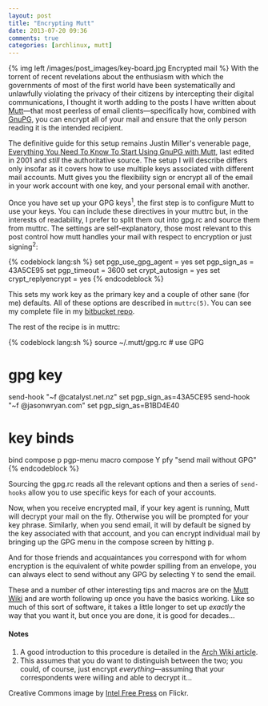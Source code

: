 ```yaml
---
layout: post
title: "Encrypting Mutt"
date: 2013-07-20 09:36
comments: true
categories: [archlinux, mutt]
---
```

{% img left /images/post_images/key-board.jpg Encrypted mail %}
With the torrent of recent revelations about the enthusiasm with which
the governments of most of the first world have been systematically and
unlawfully violating the privacy of their citizens by intercepting their digital
communications, I thought it worth adding to the posts I have written about
[Mutt](http://jasonwryan.com/blog/categories/mutt/ 'Posts on mutt')—that most
peerless of email clients—specifically how, combined with 
[GnuPG](http://gnupg.org/ 'GPG home page'), you can encrypt all of your mail and
ensure that the only person reading it is the intended recipient.

The definitive guide for this setup remains Justin Miller's venerable page,
[Everything You Need To Know To Start Using GnuPG with Mutt](http://codesorcery.net/old/mutt/mutt-gnupg-howto 'The title says it all, really…'),
last edited in 2001 and *still* the authoritative source. The setup I will
describe differs only insofar as it covers how to use multiple keys associated
with different mail accounts. Mutt gives you the flexibility sign or encrypt all
of the email in your work account with one key, and your personal email with
another.

Once you have set up your GPG keys<sup>1</sup>, the first step is to configure
Mutt to use your keys. You can include these directives in your 
<span class="file">muttrc</span> but, in the interests of readability, I prefer
to split them out into <span class="file">gpg.rc</span> and source them from
<span class="file">muttrc</span>. The settings are self-explanatory, those most
relevant to this post control how mutt handles your mail with respect to
encryption or just signing<sup>2</sup>:

{% codeblock lang:sh %}
set pgp_use_gpg_agent = yes
set pgp_sign_as = 43A5CE95
set pgp_timeout = 3600
set crypt_autosign = yes 
set crypt_replyencrypt = yes 
{% endcodeblock %}

This sets my work key as the primary key and a couple of other sane (for me)
defaults. All of these options are described in `muttrc(5)`. 
You can see my complete file in my 
[bitbucket repo](https://bitbucket.org/jasonwryan/shiv/src/default/.mutt/gpg.rc 'mutt config files').

The rest of the recipe is in <span class="file">muttrc</span>:

{% codeblock lang:sh %}
source ~/.mutt/gpg.rc            # use GPG

# gpg key
send-hook "~f @catalyst.net.nz"  set pgp_sign_as=43A5CE95
send-hook "~f @jasonwryan.com"   set pgp_sign_as=B1BD4E40

# key binds
bind compose p  pgp-menu
macro compose Y pfy "send mail without GPG"
{% endcodeblock %}

Sourcing the <span class="file">gpg.rc</span> reads all the relevant options
and then a series of `send-hooks` allow you to use specific keys for each of
your accounts.

Now, when you receive encrypted mail, if your key agent is running, Mutt will
decrypt your mail on the fly. Otherwise you will be prompted for your key
phrase. Similarly, when you send email, it will by default be signed by the key
associated with that account, and you can encrypt individual mail by bringing up
the GPG menu in the compose screen by hitting <kbd>p</kbd>.

And for those friends and acquaintances you correspond with for whom
encryption is the equivalent of white powder spilling from an envelope, you can
always elect to send without any GPG by selecting <kbd>Y</kbd> to send the
email.

These and a number of other interesting tips and macros are on the
[Mutt Wiki](http://dev.mutt.org/trac/wiki/MuttGuide/UseGPG 'Using GPG')
and are worth following up once you have the basics working. Like so much of
this sort of software, it takes a little longer to set up *exactly* the way that
you want it, but once you are done, it is good for decades…

#### Notes
1. A good introduction to this procedure is detailed in the 
[Arch Wiki article](https://wiki.archlinux.org/index.php/GPG).
2. This assumes that you do want to distinguish between the two; you could, of
   course, just encrypt *everything*—assuming that your correspondents were
   willing and able to decrypt it…

Creative Commons image by [Intel Free Press](http://www.flickr.com/photos/54450095@N05/8229504229/) on Flickr.
